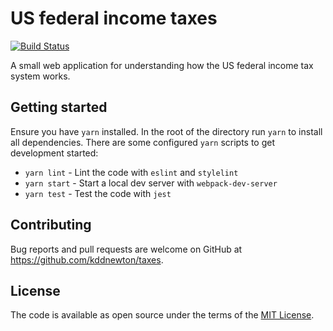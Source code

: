 # US federal income taxes

[![Build Status](https://github.com/kddnewton/taxes/workflows/Main/badge.svg)](https://github.com/kddnewton/taxes/actions)

A small web application for understanding how the US federal income tax system works.

## Getting started

Ensure you have `yarn` installed. In the root of the directory run `yarn` to install all dependencies. There are some configured `yarn` scripts to get development started:

* `yarn lint` - Lint the code with `eslint` and `stylelint`
* `yarn start` - Start a local dev server with `webpack-dev-server`
* `yarn test` - Test the code with `jest`

## Contributing

Bug reports and pull requests are welcome on GitHub at https://github.com/kddnewton/taxes.

## License

The code is available as open source under the terms of the [MIT License](https://opensource.org/licenses/MIT).
